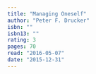 ```yaml
---
title: "Managing Oneself"
author: "Peter F. Drucker"
isbn: ""
isbn13: ""
rating: 3
pages: 70
read: "2016-05-07"
date: "2015-12-31"
---
```


